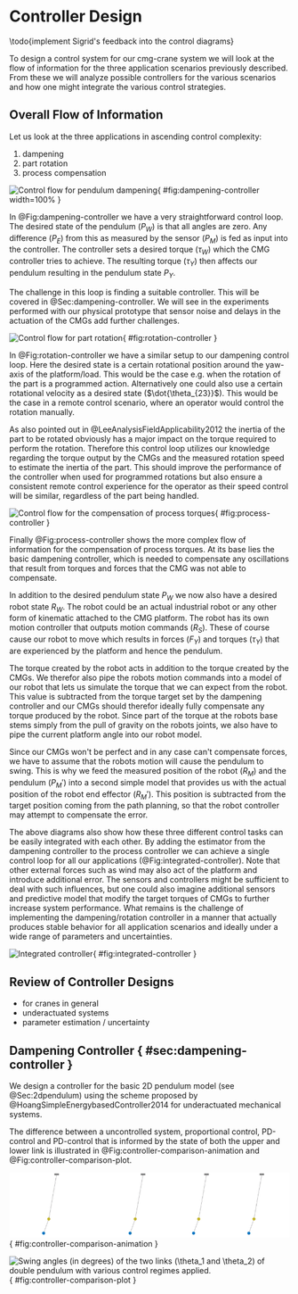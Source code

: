 
# Controller Design

\todo{implement Sigrid's feedback into the control diagrams}

To design a control system for our cmg-crane system we will look at the flow of information for the three application scenarios previously described.
From these we will analyze possible controllers for the various scenarios and how one might integrate the various control strategies.

## Overall Flow of Information

Let us look at the three applications in ascending control complexity:

1. dampening
2. part rotation
3. process compensation

![Control flow for pendulum dampening](./figures/dampening-controller.png){ #fig:dampening-controller width=100% }

In @Fig:dampening-controller we have a very straightforward control loop.
The desired state of the pendulum ($P_W$) is that all angles are zero.
Any difference ($P_E$) from this as measured by the sensor ($P_M$) is fed as input into the controller.
The controller sets a desired torque ($\tau_W$) which the CMG controller tries to achieve.
The resulting torque ($\tau_Y$) then affects our pendulum resulting in the pendulum state $P_Y$.

The challenge in this loop is finding a suitable controller.
This will be covered in @Sec:dampening-controller.
We will see in the experiments performed with our physical prototype that sensor noise and delays in the actuation of the CMGs add further challenges.

![Control flow for part rotation](./figures/rotation-controller.png){ #fig:rotation-controller }

In @Fig:rotation-controller we have a similar setup to our dampening control loop.
Here the desired state is a certain rotational position around the yaw-axis of the platform/load.
This would be the case e.g. when the rotation of the part is a programmed action.
Alternatively one could also use a certain rotational velocity as a desired state ($\dot{\theta_{23}}$).
This would be the case in a remote control scenario, where an operator would control the rotation manually.

As also pointed out in @LeeAnalysisFieldApplicability2012 the inertia of the part to be rotated obviously has a major impact on the torque required to perform the rotation.
Therefore this control loop utilizes our knowledge regarding the torque output by the CMGs and the measured rotation speed to estimate the inertia of the part.
This should improve the performance of the controller when used for programmed rotations but also ensure a consistent remote control experience for the operator as their speed control will be similar, regardless of the part being handled.

![Control flow for the compensation of process torques](./figures/process-controller.png){ #fig:process-controller }

Finally @Fig:process-controller shows the more complex flow of information for the compensation of process torques.
At its base lies the basic dampening controller, which is needed to compensate any oscillations that result from torques and forces that the CMG was not able to compensate.

In addition to the desired pendulum state $P_W$ we now also have a desired robot state $R_W$.
The robot could be an actual industrial robot or any other form of kinematic attached to the CMG platform.
The robot has its own motion controller that outputs motion commands ($R_S$).
These of course cause our robot to move which results in forces ($F_Y$) and torques ($\tau_Y$) that are experienced by the platform and hence the pendulum.

The torque created by the robot acts in addition to the torque created by the CMGs.
We therefor also pipe the robots motion commands into a model of our robot that lets us simulate the torque that we can expect from the robot.
This value is subtracted from the torque target set by the dampening controller and our CMGs should therefor ideally fully compensate any torque produced by the robot.
Since part of the torque at the robots base stems simply from the pull of gravity on the robots joints, we also have to pipe the current platform angle into our robot model.

Since our CMGs won't be perfect and in any case can't compensate forces, we have to assume that the robots motion will cause the pendulum to swing.
This is why we feed the measured position of the robot ($R_M$) and the pendulum ($P_M'$) into a second simple model that provides us with the actual position of the robot end effector ($R_M'$).
This position is subtracted from the target position coming from the path planning, so that the robot controller may attempt to compensate the error.

The above diagrams also show how these three different control tasks can be easily integrated with each other.
By adding the estimator from the dampening controller to the process controller we can achieve a single control loop for all our applications (@Fig:integrated-controller).
Note that other external forces such as wind may also act of the platform and introduce additional error.
The sensors and controllers might be sufficient to deal with such influences, but one could also imagine additional sensors and predictive model that modify the target torques of CMGs to further increase system performance.
What remains is the challenge of implementing the dampening/rotation controller in a manner that actually produces stable behavior for all application scenarios and ideally under a wide range of parameters and uncertainties.

![Integrated controller](./figures/integrated-controller.png){ #fig:integrated-controller }

## Review of Controller Designs

- for cranes in general
- underactuated systems
- parameter estimation / uncertainty

## Dampening Controller { #sec:dampening-controller }

We design a controller for the basic 2D pendulum model (see @Sec:2dpendulum) using the scheme proposed by @HoangSimpleEnergybasedController2014 for underactuated mechanical systems.

The difference between a uncontrolled system, proportional control, PD-control and PD-control that is informed by the state of both the upper and lower link is illustrated in @Fig:controller-comparison-animation and @Fig:controller-comparison-plot.

![Comparison of various control regimes for a douple pendulum with a control torque applied to its lower link. From left to right: a) no control torque b) $k_P  = 10$ c) $k_P = 1, k_D = 4$ d) $k_P = 1, k_D = 4, \alpha = 0.5$](./figures/controller-comparison-animation.gif){ #fig:controller-comparison-animation }

![Swing angles (in degrees) of the two links ($\theta_1$ and $\theta_2$) of double pendulum with various control regimes applied.](./figures/controller-comparison-plot.svg){ #fig:controller-comparison-plot }
